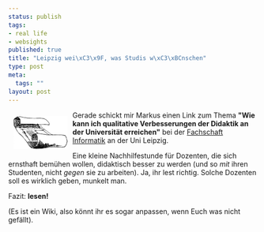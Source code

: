 ```yaml
--- 
status: publish
tags: 
- real life
- websights
published: true
title: "Leipzig wei\xC3\x9F, was Studis w\xC3\xBCnschen"
type: post
meta: 
  tags: ""
layout: post
---
```

<p><img width="110" height="67" border="0" hspace="10" vspace="10" align="left" src="/media/wp/schriftrolle2.serendipityThumb.gif" alt=""  />Gerade schickt mir Markus einen Link zum Thema <b>&quot;Wie kann ich qualitative Verbesserungen der Didaktik an der Universität erreichen&quot;</b> bei der <a target="_BLANK" href="http://fsinf.informatik.uni-leipzig.de/pmwiki/pmwiki.php/Main/TeachingGuide" title="http://fsinf.informatik.uni-leipzig.de/pmwiki/pmwiki.php/Main/TeachingGuide" onmouseover="window.status='http://fsinf.informatik.uni-leipzig.de/pmwiki/pmwiki.php/Main/TeachingGuide';return true;" onmouseout="window.status='';return true;">Fachschaft Informatik</a> an der Uni Leipzig.</p>

<p>Eine kleine Nachhilfestunde für Dozenten, die sich ernsthaft bemühen wollen, didaktisch besser zu werden (und so <i>mit</i> ihren Studenten, nicht <i>gegen</i> sie zu arbeiten). Ja, ihr lest richtig. Solche Dozenten soll es wirklich geben, munkelt man.</p>

<p>Fazit: <b>lesen!</b></p>

<p>(Es ist ein Wiki, also könnt ihr es sogar anpassen, wenn Euch was nicht gefällt).</p>
